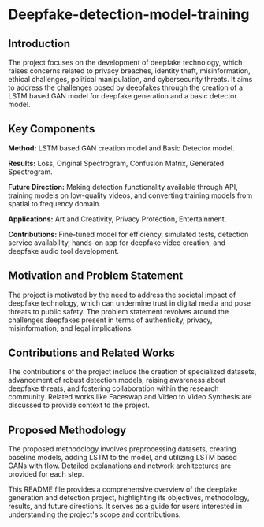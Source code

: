 ﻿# Deepfake-detection-model-training
 
## Introduction 
The project focuses on the development of deepfake technology, which raises concerns related to privacy breaches, identity theft, misinformation, ethical challenges, political manipulation, and cybersecurity threats. It aims to address the challenges posed by deepfakes through the creation of a LSTM based GAN model for deepfake generation and a basic detector model.

## Key Components

**Method:** LSTM based GAN creation model and Basic Detector model.

**Results:** Loss, Original Spectrogram, Confusion Matrix, Generated Spectrogram.

**Future Direction:** Making detection functionality available through API, training models on low-quality videos, and converting training models from spatial to frequency domain.

**Applications:** Art and Creativity, Privacy Protection, Entertainment.

**Contributions:** Fine-tuned model for efficiency, simulated tests, detection service availability, hands-on app for deepfake video creation, and deepfake audio tool development.

## Motivation and Problem Statement
The project is motivated by the need to address the societal impact of deepfake technology, which can undermine trust in digital media and pose threats to public safety. The problem statement revolves around the challenges deepfakes present in terms of authenticity, privacy, misinformation, and legal implications.

## Contributions and Related Works
The contributions of the project include the creation of specialized datasets, advancement of robust detection models, raising awareness about deepfake threats, and fostering collaboration within the research community. Related works like Faceswap and Video to Video Synthesis are discussed to provide context to the project.
## Proposed Methodology
The proposed methodology involves preprocessing datasets, creating baseline models, adding LSTM to the model, and utilizing LSTM based GANs with flow. Detailed explanations and network architectures are provided for each step.

This README file provides a comprehensive overview of the deepfake generation and detection project, highlighting its objectives, methodology, results, and future directions. It serves as a guide for users interested in understanding the project's scope and contributions.
